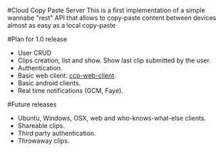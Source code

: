 #Cloud Copy Paste Server
This is a first implementation of a simple wannabe "rest" API that allows to copy-paste content between devices almost as easy as a local copy-paste

#Plan for 1.0 release
- User CRUD
- Clips creation, list and show. Show last clip submitted by the user.
- Authentication.
- Basic web client: [ccp-web-client](https://github.com/driv/ccp-web-client).
- Basic android clients.
- Real time notifications (GCM, Faye).

#Future releases
- Ubuntu, Windows, OSX, web and who-knows-what-else clients.
- Shareable clips.
- Third party authentication.
- Throwaway clips.
